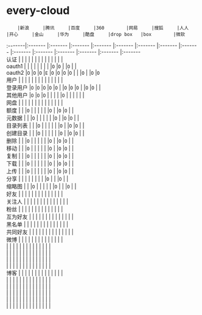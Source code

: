 every-cloud
===========
		|新浪		|腾讯		|百度		|360		|网易		|搜狐		|人人		|开心		|金山		|华为		|酷盘		|drop box	|box		|微软		
:-------|:-------	|:-------	|:-------	|:-------	|:-------	|:-------	|:-------	|:-------	|:-------	|:-------	|:-------	|:-------	|:-------	|:-------	
认证		|			|			|			|			|			|			|			|			|			|			|			|			|			|			
oauth1	|			|			|			|			|			|			|			|			|`O`		|`O`		|			|`O`		|			| 		
oauth2	|`O`		|`O`		|`O`		|`E`		|`O`		|`O`		|`O`		|`O`		|			|			|`O`		|			|`O`		|`O`		
用户		|			|			|			|			|			|			|			|			|			|			|			|			|			| 		
登录用户	|`O`		|`O`		|`O`		|`O`		|`O`		|			|`O`		|`O`		|`O`		|			|`O`		|`O`		|			|			
其他用户	|`O`		|`O`		|`O`		|			|			|			|			|`O`		|			|			|			|			|			|			
网盘		|			|			|			|			|			|			|			|			|			|			|			|			|			| 		
额度		|			|			|`O`		|			|			|			|			|			|`O`		|			|`O`		|`O`		|			|			
元数据	|			|			|`O`		|			|			|			|			|			|`O`		|			|`O`		|`O`		|			|			
目录列表	|			|			|`O`		|			|			|			|			|			|`O`		|			|`O`		|`O`		|			|					
创建目录	|			|			|`O`		|			|			|			|			|			|`O`		|			|`O`		|`O`		|			|			
删除		|			|			|`O`		|			|			|			|			|			|`O`		|			|`O`		|`O`		|			|			
移动		|			|			|`O`		|			|			|			|			|			|`O`		|			|`O`		|`O`		|			|			
复制		|			|			|`O`		|			|			|			|			|			|`O`		|			|`O`		|`O`		|			|					
下载		|			|			|`O`		|			|			|			|			|			|`O`		|			|`O`		|`O`		|			|			
上传		|			|			|`O`		|			|			|			|			|			|`O`		|			|`O`		|`O`		|			|			
分享		|			|			|			|			|			|			|			|			|`O`		|			|			|`O`		|			|			
缩略图	|			|			|`O`		|			|			|			|			|			|`O`		|			|			|`O`		|			|					
好友		|			|			|			|			|			|			|			|			|			|			|			|			|			| 		
关注人	|			|			|			|			|			|			|			|			|			|			|			|			|			|					
粉丝		|			|			|			|			|			|			|			|			|			|			|			|			|			|			
互为好友	|			|			|			|			|			|			|			|			|			|			|			|			|			|			
黑名单	|			|			|			|			|			|			|			|			|			|			|			|			|			|			
共同好友	|			|			|			|			|			|			|			|			|			|			|			|			|			|					
微博		|			|			|			|			|			|			|			|			|			|			|			|			|			| 		
		|			|			|			|			|			|			|			|			|			|			|			|			|			|			
		|			|			|			|			|			|			|			|			|			|			|			|			|			|			
		|			|			|			|			|			|			|			|			|			|			|			|			|			|			
		|			|			|			|			|			|			|			|			|			|			|			|			|			|			
博客		|			|			|			|			|			|			|			|			|			|			|			|			|			|			
		|			|			|			|			|			|			|			|			|			|			|			|			|			|			
		|			|			|			|			|			|			|			|			|			|			|			|			|			|			
		|			|			|			|			|			|			|			|			|			|			|			|			|			|			
		|			|			|			|			|			|			|			|			|			|			|			|			|			|			
		|			|			|			|			|			|			|			|			|			|			|			|			|			|			